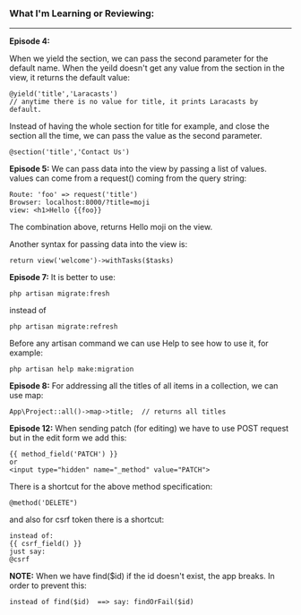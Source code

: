 ### What I'm Learning or Reviewing:
---

__Episode 4:__

When we yield the section, we can pass the second parameter for the default name. When the yeild doesn't get any value from the section in the view, it returns the default value:
```
@yield('title','Laracasts')  
// anytime there is no value for title, it prints Laracasts by default.
```
Instead of having the whole section for title for example, and close the section all the time, we can pass the value as the second parameter. 
```
@section('title','Contact Us')
```
__Episode 5:__ We can pass data into the view by passing a list of values. values can come from a request() coming from the query string:
```
Route: 'foo' => request('title')
Browser: localhost:8000/?title=moji
view: <h1>Hello {{foo}}
 ``` 
 The combination above, returns Hello moji on the view.
 
 Another syntax for passing data into the view is:
 ```
 return view('welcome')->withTasks($tasks)
```
__Episode 7:__ It is better to use:
```
php artisan migrate:fresh
```
instead of 
```
php artisan migrate:refresh
```
Before any artisan command we can use Help to see how to use it, for example:
```
php artisan help make:migration 
```
__Episode 8:__ For addressing all the titles of all items in a collection, we can use map:
```
App\Project::all()->map->title;  // returns all titles
```
__Episode 12:__ When sending patch (for editing) we have to use POST request but in the edit form we add this:
```
{{ method_field('PATCH') }}  
or
<input type="hidden" name="_method" value="PATCH">
```
There is a shortcut for the above method specification:
```
@method('DELETE")
```
and also for csrf token there is a shortcut:
```
instead of:
{{ csrf_field() }}
just say:
@csrf
```
__NOTE:__ When we have find($id) if the id doesn't exist, the app breaks. In order to prevent this:
```
instead of find($id)  ==> say: findOrFail($id)
```
